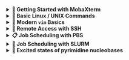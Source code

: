 <details>
<summary><strong>📘 Getting Started with MobaXterm</strong></summary>

### 📥 Download and Install
1. Go to the [MobaXterm official website](https://mobaxterm.mobatek.net/).
2. Download the **Home Edition** (Installer or Portable version).
3. Install or unzip the package and launch `MobaXterm`.

### 🔌 Connect to a Remote Server (via SSH)
1. Open MobaXterm.
2. Click on **Session** (top left corner).
3. Select **SSH**.
4. Fill in the remote host details:
   - **Remote host**: `ui.wcss.pl`
   - **Specify username**: your-username
5. (Optional) Check **Use private key** if you're using an SSH key.
6. Click **OK** to connect.

### 📁 Upload/Download Files
- Once connected via SSH, a file browser will appear on the left side.
- You can drag and drop files between your local machine and the server.

### 🛠 Tips
- Use the built-in terminal for Linux commands.
- Save sessions for quick reconnects.
- You can also use tools like `scp`, `rsync`, or Git directly in the terminal.

---

> 🧠 **Note**: MobaXterm is available only on Windows. For macOS or Linux, consider using Terminal or other SSH clients.

</details>

<details>
<summary><strong>🐧 Basic Linux / UNIX Commands</strong></summary>

### 📄 File Permissions in UNIX

Each file in UNIX has:
- a type (directory, file, or link),
- access rights for:
  - the owner,
  - the group,
  - others.

Example output of `ls -l`:

```bash
drwxr-xr-x 2 rgora kdm 2048 Mar 26 16:39 n2h2/
-rw-r--r-- 1 rgora kdm 4552 Mar 26 12:12 scan.dat
lrw-r--r-- 1 rgora kdm   75 Mar 26 12:14 scan.gpl
```

Legend:
- `d` – directory, `-` – regular file, `l` – symbolic link
- `r` – read, `w` – write, `x` – execute

File permissions are displayed as:
```bash
-rwx r-x r--
|---|---|---|
  U   G   O
```
U = User, G = Group, O = Others

### 🔧 Essential Commands

```bash
# Navigation
cd                # Go to home directory
cd /path/to/dir   # Change to specific directory

# File listing
ls                # List files
ls -la            # Long list incl. hidden files
ls -1 /dir        # One file per line

# File removal
rm file           # Delete a file
rm -r folder      # Recursively delete a folder

# Copy/move files
cp file1 file2    # Copy file1 to file2
cp -r dir1 dir2    # Copy directory
mv file newname   # Rename or move file

# Create/delete directories
mkdir new_folder
rmdir empty_folder

# File viewing
cat file.txt      # Print content
more file.txt     # Page through file
less file.txt     # Like more, but scrollable

# Changing permissions
chmod +x file     # Make file executable
chmod a-w file    # Remove write permission for all
chmod ugo=rx file # Read/execute access to all
```

### 💡 Tips

- Use `man <command>` or `<command> --help` to read about commands.
- Use wildcards:
  - `*` matches any string.
  - `?` matches a single character.
- Use `|` (pipe) to connect commands:
  ```bash
  ls -l | less
  ```
- Use `>` and `<` to redirect output:
  ```bash
  ls -l > output.txt
  sort < output.txt
  ```

</details>

<details>
<summary><strong>📝 Modern <code>vim</code> Basics</strong></summary>

### ✍️ Modes in `vim`

- `Esc` – Command mode
- `i` – Insert before cursor
- `a` – Append after cursor
- `o` / `O` – Open new line below / above
- `v` – Visual selection mode (character-wise)
- `V` – Visual line selection
- `Ctrl + v` – Visual block selection (column mode)

### 🧭 Movement (you can also use arrow keys)

- `↑ ↓ ← →` – Move cursor
- `0` / `$` – Start / end of line
- `gg` / `G` – Top / bottom of file
- `:n` – Go to line `n`
- `Ctrl + G` – Show file and line info

### 🧾 Editing & Copy-Paste

- `x` / `X` – Delete character under / before cursor
- `dd` – Delete current line
- `yy` – Copy line
- `p` – Paste after cursor
- `u` – Undo
- `Ctrl + r` – Redo

### 🟦 Block Editing

- `Ctrl + v` – Start block selection
- Use arrow keys to expand selection
- `d`, `y`, `p`, etc. work with blocks

Example:  
- Select a vertical block with `Ctrl + v`, move with arrows, press `I` to insert text at the beginning of every selected line (then press `Esc` twice to apply).

### 🔍 Search and Replace

- `/pattern` – Search forward
- `?pattern` – Search backward
- `n` / `N` – Next / previous match
- `:s/old/new/g` – Replace in current line
- `:%s/old/new/g` – Replace in entire file

### 🖫 Save and Exit

- `:w` – Save
- `:q` – Quit
- `:wq` or `ZZ` – Save and quit
- `:q!` – Quit without saving

### 🪟 Working with Splits

- `:split` or `:sp filename` – Horizontal split
- `:vsplit` or `:vsp filename` – Vertical split
- `Ctrl + w + w` – Switch between windows
- `Ctrl + w + q` – Close current split
- `Ctrl + w + =` – Make splits equal size

> 💡 Tip: To open files in splits from the command line:  
> `vim -O file1 file2` (vertical)  
> `vim -o file1 file2` (horizontal)

#### 📝 Vim Cheat Sheet

📄 [Download the Cheat Sheet PDF](./assets/mysheet.pdf)

</details>

<details>
<summary><strong>🔐 Remote Access with SSH</strong></summary>

### 🔌 Connect to Remote Server

```bash
ssh -Y your_username@ui.wcss.pl
```

- `-Y` allows GUI applications over SSH

### ⚙️ Execute Remote Commands

```bash
ssh ui.wcss.pl "qstat -u $USER"
```

### 📂 File Transfers with SCP

```bash
scp file.txt ui.wcss.pl:             # upload to home directory
scp -r folder/ ui.wcss.pl:target/    # upload directory
scp ui.wcss.pl:file.txt ./           # download
```

### 🔑 SSH Key Setup

```bash
ssh-keygen -t rsa
```

Then copy your public key:

```bash
cat ~/.ssh/id_rsa.pub | ssh your_username@ui.wcss.pl "cat >> ~/.ssh/authorized_keys"
```

- Next time you connect: no password needed.
- Use `ssh-add` if your key is passphrase protected.

</details>

<details>
<summary><strong>📋 Job Scheduling with PBS</strong></summary>

### 🔎 Check Queue Status

```bash
qstat
qstat -u $USER           # your jobs only
qstat -f Job_ID          # detailed info
pbsnodes -a              # check compute nodes
```

### 🚀 Submit Interactive Job

```bash
qsub -I -X -l select=1:ncpus=4:mem=4gb -l walltime=6:00:00
```

### 🧾 Submit Batch Job with Script

```bash
cat << EOF | qsub -r n
#!/bin/bash
#PBS -N my_job
#PBS -l ncpus=4
#PBS -l mem=2mb
#PBS -q main
#PBS -m n
#PBS -l walltime=1:00:00

cd ~
ls -l >& output.txt
EOF
```

- Use `qstat -u $USER` to check job status: `Q` = queued, `R` = running

</details>

<details>
<summary><strong>📅 Job Scheduling with SLURM</strong></summary>

### 📊 Check Job and Node Status

```bash
squeue                     # list current jobs
squeue -u $USER            # your jobs
sinfo                      # info about nodes
```

### 🚀 Submit a Job

```bash
sbatch job_script.sh
```

Example `job_script.sh`:

```bash
#!/bin/bash
#SBATCH --job-name=my_job
#SBATCH --output=result.out
#SBATCH --ntasks=1
#SBATCH --cpus-per-task=4
#SBATCH --mem=4G
#SBATCH --time=01:00:00

cd $HOME
ls -l > result.txt
```

### 🧪 Interactive Job Session

```bash
srun --ntasks=1 --cpus-per-task=4 --mem=4G --time=01:00:00 --pty bash
```

### ❌ Cancel Job

```bash
scancel <job_id>
```

### 📊 To check the status of a running job one may use `squeue` command or `sstat` and for finished jobs `sacct`:

squeue --user $USER
squeue --user $USER --Format jobid:10,name,state:10,timeleft:12,minmemory:10,stdout:100'
sstat <job_id>
sstat --fields=JobID,MaxVMSize,MaxVMSizeNode,MaxVMSizeTask,AveCPU <job_id>
sacct --jobs=<job_id> --format=jobid,jobname,qos,cputime,ncpu,avecpu,elapsed,avevmsize

### 📊 WCSS has a comprehensive users' manual at [man.e-science.pl](https://man.e-science.pl/en/home)

</details>


</details>

<details>
<summary><strong>📘 Excited states of pyrimidine nucleobases</strong></summary>

### 📘 Excited states of pyrimidine nucleobases

In this tutorial we try to locate geometries of ground and excited states minima of pyrimidine nucleobases as well as the relevant minimum energy crossing points (MECPs) between low-lying states. The starting geometries are available in the [article of Lan et al.](https://pubs.acs.org/doi/10.1021/jp809085h). In the supplementary information the relevant geometries of U, T and C are reported.

We start with optimization of geometry at the KS-DFT and TD-DFT level in ORCA.

### 📘 [Geometry Optimization & UV-vis Spectra of Uracil, Cytosine and Thymine](./ORCA.MD)

</details>
